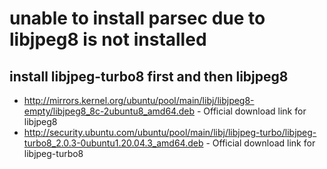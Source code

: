 # unable to install parsec due to libjpeg8 is not installed

## install libjpeg-turbo8 first and then libjpeg8

- http://mirrors.kernel.org/ubuntu/pool/main/libj/libjpeg8-empty/libjpeg8_8c-2ubuntu8_amd64.deb - Official download link for libjpeg8
- http://security.ubuntu.com/ubuntu/pool/main/libj/libjpeg-turbo/libjpeg-turbo8_2.0.3-0ubuntu1.20.04.3_amd64.deb - Official download link for libjpeg-turbo8
